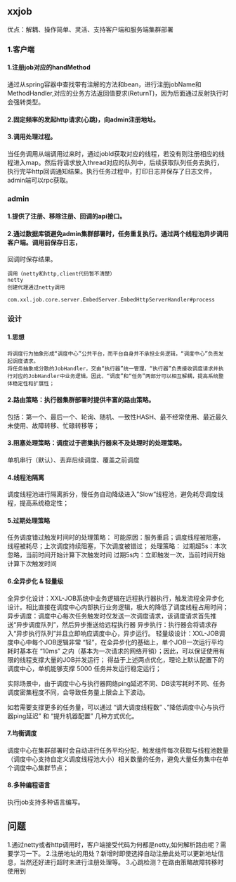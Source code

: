 ## xxjob
优点：解耦、操作简单、灵活、支持客户端和服务端集群部署

### 1.客户端
#### 1.注册job对应的handMethod
通过从spring容器中查找带有注解的方法和bean，进行注册jobName和MethodHandler,对应的业务方法返回值要求(ReturnT<String>)，因为后面通过反射执行时会强转类型。
#### 2.固定频率的发起http请求(心跳)，向admin注册地址。
#### 3.调用处理过程。
当任务调用从端调用过来时，通过jobId获取对应的线程，若没有则注册相应的线程进入map。然后将请求放入thread对应的队列中，后续获取队列任务去执行，执行完毕http回调通知结果。执行任务过程中，打印日志并保存了日志文件，admin端可以rpc获取。

### admin
#### 1.提供了注册、移除注册、回调的api接口。
#### 2.通过数据库锁避免admin集群部署时，任务重复执行。通过两个线程池异步调用客户端。调用前保存日志，
回调时保存结果。
```
调用（netty和http,client代码暂不清楚）
netty
创建代理通过netty调用

com.xxl.job.core.server.EmbedServer.EmbedHttpServerHandler#process
```

### 设计
#### 1.思想
```
将调度行为抽象形成“调度中心”公共平台，而平台自身并不承担业务逻辑，“调度中心”负责发起调度请求。
将任务抽象成分散的JobHandler，交由“执行器”统一管理，“执行器”负责接收调度请求并执行对应的JobHandler中业务逻辑。因此，“调度”和“任务”两部分可以相互解耦，提高系统整体稳定性和扩展性；
```

#### 2.路由策略：执行器集群部署时提供丰富的路由策略。
包括：第一个、最后一个、轮询、随机、一致性HASH、最不经常使用、最近最久未使用、故障转移、忙碌转移等；


#### 3.阻塞处理策略：调度过于密集执行器来不及处理时的处理策略。
单机串行（默认）、丢弃后续调度、覆盖之前调度

#### 4.线程池隔离
调度线程池进行隔离拆分，慢任务自动降级进入”Slow”线程池，避免耗尽调度线程，提高系统稳定性；

#### 5.过期处理策略
任务调度错过触发时间时的处理策略：
可能原因：服务重启；调度线程被阻塞，线程被耗尽；上次调度持续阻塞，下次调度被错过；
处理策略：
过期超5s：本次忽略，当前时间开始计算下次触发时间
过期5s内：立即触发一次，当前时间开始计算下次触发时间

#### 6.全异步化 & 轻量级
全异步化设计：XXL-JOB系统中业务逻辑在远程执行器执行，触发流程全异步化设计。相比直接在调度中心内部执行业务逻辑，极大的降低了调度线程占用时间；
异步调度：调度中心每次任务触发时仅发送一次调度请求，该调度请求首先推送“异步调度队列”，然后异步推送给远程执行器
异步执行：执行器会将请求存入“异步执行队列”并且立即响应调度中心，异步运行。
轻量级设计：XXL-JOB调度中心中每个JOB逻辑非常 “轻”，在全异步化的基础上，单个JOB一次运行平均耗时基本在 “10ms” 之内（基本为一次请求的网络开销）；因此，可以保证使用有限的线程支撑大量的JOB并发运行；
得益于上述两点优化，理论上默认配置下的调度中心，单机能够支撑 5000 任务并发运行稳定运行；

实际场景中，由于调度中心与执行器网络ping延迟不同、DB读写耗时不同、任务调度密集程度不同，会导致任务量上限会上下波动。

如若需要支撑更多的任务量，可以通过 “调大调度线程数” 、”降低调度中心与执行器ping延迟” 和 “提升机器配置” 几种方式优化。


#### 7.均衡调度
调度中心在集群部署时会自动进行任务平均分配，触发组件每次获取与线程池数量（调度中心支持自定义调度线程池大小）相关数量的任务，避免大量任务集中在单个调度中心集群节点；

#### 8.多种编程语言
执行job支持多种语言编写。


## 问题
1.通过netty或者http调用时，客户端接受代码为何都是netty,如何解析路由呢？需要学习一下。
2.注册地址的用处？新增时即使选择自动注册此处可以更新地址信息，当然还好进行超时未进行注册处理等。
3.心跳检测？在路由策略故障转移时使用到